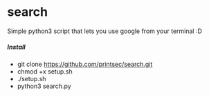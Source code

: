 # search
Simple python3 script that lets you use google from your terminal :D



##### Install
* git clone https://github.com/printsec/search.git
* chmod +x setup.sh
* ./setup.sh
* python3 search.py


